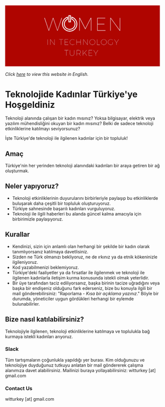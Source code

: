 ![Image](witturkey-banner.png)

_Click [here](https://witturkey.github.io) to view this website in English._

# Teknolojide Kadınlar Türkiye'ye Hoşgeldiniz

Teknoloji alanında çalışan bir kadın mısınız? Yoksa bilgisayar, elektrik veya yazılım mühendisliğini okuyan bir kadın mısınız? Belki de sadece teknoloji etkinliklerine katılmayı seviyorsunuz?

İşte Türkiye'de teknoloji ile ilgilenen kadınlar için bir topluluk!

## Amaç

Türkiye'nin her yerinden teknoloji alanındaki kadınları bir araya getiren bir ağ oluşturmak.

## Neler yapıyoruz?
- Teknoloji etkinliklerinin duyurularını birbirleriyle paylaşıp bu etkinliklerde buluşarak daha çeşitli bir topluluk oluşturuyoruz.
- Türkiye sahnesinde başarılı kadınları vurguluyoruz.
- Teknoloji ile ilgili haberleri bu alanda güncel kalma amacıyla için birbirimizle paylaşıyoruz.

## Kurallar
- Kendinizi, sizin için anlamlı olan herhangi bir şekilde bir kadın olarak tanımlıyorsanız katılmaya davetlisiniz.
- Sizden ne Türk olmanızı bekliyoruz, ne de ırkınız ya da etnik kökeninizle ilgileniyoruz.
- Kod yazabilmenizi beklemiyoruz.
- Türkiye'deki faaliyetler ya da fırsatlar ile ilgilenmek ve teknoloji ile ilgilenen kadınlarla iletişim kurma konusunda istekli olmak yeterlidir.
- Bir üye tarafından taciz ediliyorsanız, başka birinin tacize uğradığını veya başka bir endişeniz olduğunu fark ederseniz, bize bu konuyla ilgili bir mail gönderebilirsiniz: "Raporlama - _Kısa bir açıklama yazınız_." 
Böyle bir durumda, yöneticiler uygun gördükleri herhangi bir eylemde bulunabilirler.

## Bize nasıl katılabilirsiniz?

Teknolojiyle ilgilenen, teknoloji etkinliklerine katılmaya ve toplulukla bağ kurmaya istekli kadınları arıyoruz.

### Slack
Tüm tartışmaların çoğunlukla yapıldığı yer burası. Kim olduğunuzu ve teknolojiye duyduğunuz tutkuyu anlatan bir mail göndererek çalışma alanımıza davet alabilirsiniz.
Mailinizi buraya yollayabilirsiniz: witturkey [at] gmail.com

<!---
### Linkedin
--->
<!---
### Facebook
--->

### Contact Us
witturkey [at] gmail.com

